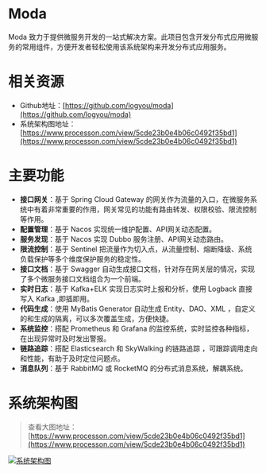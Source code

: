 # Moda
Moda 致力于提供微服务开发的一站式解决方案。此项目包含开发分布式应用微服务的常用组件，方便开发者轻松使用该系统架构来开发分布式应用服务。
# 相关资源
- Github地址：[https://github.com/logyou/moda](https://github.com/logyou/moda)
- 系统架构图地址：[https://www.processon.com/view/5cde23b0e4b06c0492f35bd1](https://www.processon.com/view/5cde23b0e4b06c0492f35bd1)
# 主要功能
- **接口网关**：基于 Spring Cloud Gateway 的网关作为流量的入口，在微服务系统中有着非常重要的作用，网关常见的功能有路由转发、权限校验、限流控制等作用。
- **配置管理**：基于 Nacos 实现统一维护配置、API网关动态配置。
- **服务发现**：基于 Nacos 实现 Dubbo 服务注册、API网关动态路由。
- **限流控制**：基于 Sentinel 把流量作为切入点，从流量控制、熔断降级、系统负载保护等多个维度保护服务的稳定性。
- **接口文档**：基于 Swagger 自动生成接口文档，针对存在网关层的情况，实现了多个微服务接口文档组合为一个前端。
- **实时日志**：基于 Kafka+ELK 实现日志实时上报和分析，使用 Logback 直接写入 Kafka ,即插即用。
- **代码生成**：使用 MyBatis Generator 自动生成 Entity、DAO、XML ，自定义的和生成的隔离，可以多次覆盖生成，方便快捷。
- **系统监控**：搭配 Prometheus 和 Grafana 的监控系统，实时监控各种指标，在出现异常时及时发出警报。
- **链路追踪**：搭配 Elasticsearch 和 SkyWalking 的链路追踪 ，可跟踪调用走向和性能，有助于及时定位问题点。
- **消息队列**：基于 RabbitMQ 或 RocketMQ 的分布式消息系统，解耦系统。
# 系统架构图
> 查看大图地址：[https://www.processon.com/view/5cde23b0e4b06c0492f35bd1](https://www.processon.com/view/5cde23b0e4b06c0492f35bd1)

[![系统架构图](https://raw.githubusercontent.com/logyou/moda/master/moda-resources/images/archV4.jpg)](https://www.processon.com/view/5cde23b0e4b06c0492f35bd1)
